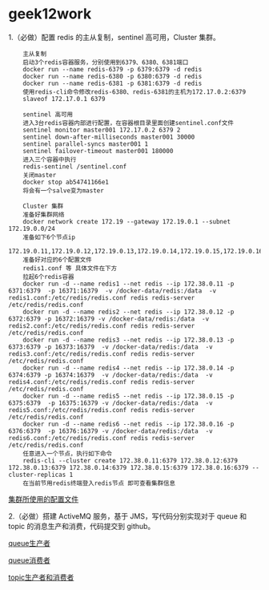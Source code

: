 # geek12work

1.（必做）配置 redis 的主从复制，sentinel 高可用，Cluster 集群。

        主从复制 
        启动3个redis容器服务，分别使用到6379、6380、6381端口
        docker run --name redis-6379 -p 6379:6379 -d redis
        docker run --name redis-6380 -p 6380:6379 -d redis
        docker run --name redis-6381 -p 6381:6379 -d redis
        使用redis-cli命令修改redis-6380、redis-6381的主机为172.17.0.2:6379
        slaveof 172.17.0.1 6379
        
        sentinel 高可用
        进入3台redis容器内部进行配置，在容器根目录里面创建sentinel.conf文件
        sentinel monitor master001 172.17.0.2 6379 2
        sentinel down-after-milliseconds master001 30000
        sentinel parallel-syncs master001 1
        sentinel failover-timeout master001 180000
        进入三个容器中执行
        redis-sentinel /sentinel.conf
        关闭master
        docker stop ab54741166e1
        将会有一个salve变为master
        
        Cluster 集群
        准备好集群网络
        docker network create 172.19 --gateway 172.19.0.1 --subnet 172.19.0.0/24
        准备如下6个节点ip
        172.19.0.11,172.19.0.12,172.19.0.13,172.19.0.14,172.19.0.15,172.19.0.16
        准备好对应的6个配置文件
        redis1.conf 等 具体文件在下方
        拉起6个redis容器
        docker run -d --name redis1 --net redis --ip 172.38.0.11 -p 6371:6379  -p 16371:16379  -v /docker-data/redis:/data  -v redis1.conf:/etc/redis/redis.conf redis redis-server /etc/redis/redis.conf
        docker run -d --name redis2 --net redis --ip 172.38.0.12 -p 6372:6379 -p 16372:16379 -v /docker-data/redis:/data  -v redis2.conf:/etc/redis/redis.conf redis redis-server /etc/redis/redis.conf
        docker run -d --name redis3 --net redis --ip 172.38.0.13 -p 6373:6379 -p 16373:16379  -v /docker-data/redis:/data  -v redis3.conf:/etc/redis/redis.conf redis redis-server /etc/redis/redis.conf
        docker run -d --name redis4 --net redis --ip 172.38.0.14 -p 6374:6379 -p 16374:16379  -v /docker-data/redis:/data  -v redis4.conf:/etc/redis/redis.conf redis redis-server /etc/redis/redis.conf
        docker run -d --name redis5 --net redis --ip 172.38.0.15 -p 6375:6379  -p 16375:16379 -v /docker-data/redis:/data  -v redis5.conf:/etc/redis/redis.conf redis redis-server /etc/redis/redis.conf
        docker run -d --name redis6 --net redis --ip 172.38.0.16 -p 6376:6379  -p 16376:16379 -v /docker-data/redis:/data  -v redis6.conf:/etc/redis/redis.conf redis redis-server /etc/redis/redis.conf
        任意进入一个节点，执行如下命令
        redis-cli --cluster create 172.38.0.11:6379 172.38.0.12:6379 172.38.0.13:6379 172.38.0.14:6379 172.38.0.15:6379 172.38.0.16:6379 --cluster-replicas 1
        在当前节用redis终端登入redis节点 即可查看集群信息
   
  [集群所使用的配置文件](https://github.com/hafizgoo/geek12work/tree/main/conf)
         

2.（必做）搭建 ActiveMQ 服务，基于 JMS，写代码分别实现对于 queue 和 topic 的消息生产和消费，代码提交到 github。

   [queue生产者](https://github.com/hafizgoo/geek12work/blob/main/activemq/src/main/java/com/hafizgoo/activemq/AppProducer.java)

   [queue消费者](https://github.com/hafizgoo/geek12work/blob/main/activemq/src/main/java/com/hafizgoo/activemq/AppConsumer.java)

   [topic生产者和消费者](https://github.com/hafizgoo/geek12work/blob/main/activemq/src/main/java/com/hafizgoo/activemq/ActivemqApplication.java)
